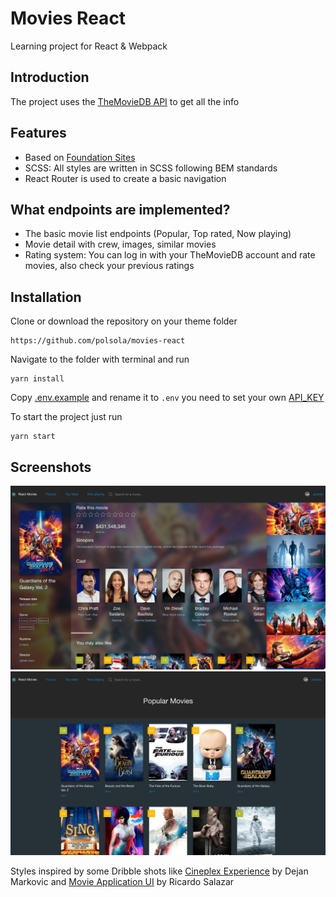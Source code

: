 # Movies React
Learning project for React & Webpack 

## Introduction
The project uses the [TheMovieDB API](https://developers.themoviedb.org) to get all the info

## Features
- Based on [Foundation Sites](http://foundation.zurb.com/sites/docs/)
- SCSS: All styles are written in SCSS following BEM standards
- React Router is used to create a basic navigation

## What endpoints are implemented?
- The basic movie list endpoints (Popular, Top rated, Now playing)
- Movie detail with crew, images, similar movies
- Rating system: You can log in with your TheMovieDB account and rate movies, also check your previous ratings

## Installation

Clone or download the repository on your theme folder
```
https://github.com/polsola/movies-react
```

Navigate to the folder with terminal and run
```
yarn install
```

Copy [.env.example](./env.example) and rename it to `.env` you need to set your own [API_KEY](https://developers.themoviedb.org/3/getting-started)

To start the project just run

```
yarn start
```

## Screenshots

![Screenshot 1](docs/screenshots/1.png "Movie list example")
![Screenshot 2](docs/screenshots/2.png "Movie detail example")

Styles inspired by some Dribble shots like [Cineplex Experience](https://dribbble.com/shots/2338485-Cineplex-Experience) by Dejan Markovic and [Movie Application UI](https://dribbble.com/shots/2759291-Movie-Application-UI) by Ricardo Salazar